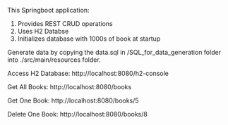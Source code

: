 This Springboot application:
1. Provides REST CRUD operations
2. Uses H2 Databse
3. Initializes database with 1000s of book at startup


Generate data by copying the data.sql in /SQL_for_data_generation folder into ./src/main/resources folder.


Access H2 Database:
http://localhost:8080/h2-console

Get All Books:
http://localhost:8080/books

Get One Book:
http://localhost:8080/books/5

Delete One Book:
http://localhost:8080/books/8
